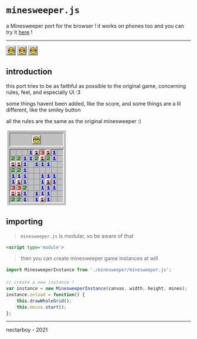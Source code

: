 # `minesweeper.js`
a Minesweeper port for the browser !
it works on phones too and you can try it [here](https://nectarboy.github.io/minesweeper.js) !

---
<img src='https://github.com/nectarboy/minesweeper.js/blob/main/src/img/smiley_caution.png?raw=true'>
<img src='https://github.com/nectarboy/minesweeper.js/blob/main/src/img/smiley_caution.png?raw=true'>
<img src='https://github.com/nectarboy/minesweeper.js/blob/main/src/img/smiley_caution.png?raw=true'>

## introduction
this port tries to be as faithful as possible to the original game,
concerning rules, feel, and especially UI :3

some things havent been added, like the score,
and some things are a lil different, like the smiley button

all the rules are the same as the original minesweeper :)

![example](https://github.com/nectarboy/minesweeper.js/blob/main/doc/lessgooo.png?raw=true 'lessgooo')

## importing
>`minesweeper.js` is modular, so be aware of that
```html
<script type='module'>
```

>then you can create minesweeper game instances at will
```javascript
import MinesweeperInstance from './minesweeper/minesweeper.js';

// create a new instance !
var instance = new MinesweeperInstance(canvas, width, height, mines);
instance.onload = function() {
    this.drawWholeGrid();
    this.mouse.start();
};
```

---

nectarboy - 2021
